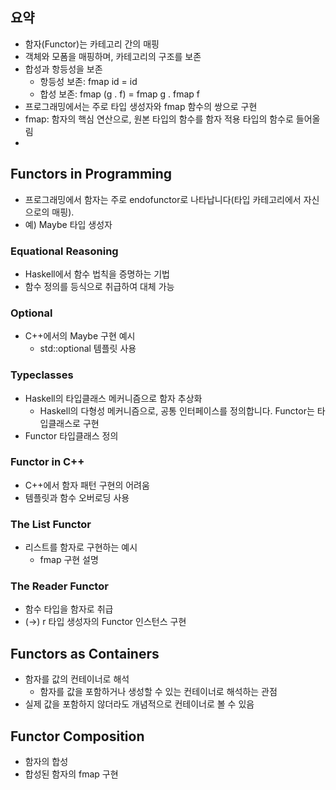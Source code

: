 ## 요약
- 함자(Functor)는 카테고리 간의 매핑
- 객체와 모폼을 매핑하며, 카테고리의 구조를 보존
- 합성과 항등성을 보존
    - 항등성 보존: fmap id = id
    - 합성 보존: fmap (g . f) = fmap g . fmap f
- 프로그래밍에서는 주로 타입 생성자와 fmap 함수의 쌍으로 구현
- fmap: 함자의 핵심 연산으로, 원본 타입의 함수를 함자 적용 타입의 함수로 들어올림
- 

## Functors in Programming
- 프로그래밍에서 함자는 주로 endofunctor로 나타납니다(타입 카테고리에서 자신으로의 매핑).
- 예) Maybe 타입 생성자

### Equational Reasoning
- Haskell에서 함수 법칙을 증명하는 기법
- 함수 정의를 등식으로 취급하여 대체 가능

### Optional
- C++에서의 Maybe 구현 예시
    - std::optional 템플릿 사용

### Typeclasses
- Haskell의 타입클래스 메커니즘으로 함자 추상화
    - Haskell의 다형성 메커니즘으로, 공통 인터페이스를 정의합니다. Functor는 타입클래스로 구현
- Functor 타입클래스 정의

### Functor in C++
- C++에서 함자 패턴 구현의 어려움
- 템플릿과 함수 오버로딩 사용

### The List Functor
- 리스트를 함자로 구현하는 예시
    - fmap 구현 설명

### The Reader Functor
- 함수 타입을 함자로 취급
- (->) r 타입 생성자의 Functor 인스턴스 구현

## Functors as Containers
- 함자를 값의 컨테이너로 해석
    - 함자를 값을 포함하거나 생성할 수 있는 컨테이너로 해석하는 관점
- 실제 값을 포함하지 않더라도 개념적으로 컨테이너로 볼 수 있음

## Functor Composition
- 함자의 합성
- 합성된 함자의 fmap 구현
